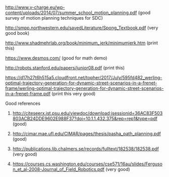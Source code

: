 http://www.v-charge.eu/wp-content/uploads/2014/07/summer_school_motion_planning.pdf (good survey of motion planning techniques for SDC)

http://smpp.northwestern.edu/savedLiterature/Spong_Textbook.pdf (very good book)

http://www.shadmehrlab.org/book/minimum_jerk/minimumjerk.htm (print this)

https://www.desmos.com/ (good for math demo)

http://robots.stanford.edu/papers/junior08.pdf (print this)

https://d17h27t6h515a5.cloudfront.net/topher/2017/July/595fd482_werling-optimal-trajectory-generation-for-dynamic-street-scenarios-in-a-frenet-frame/werling-optimal-trajectory-generation-for-dynamic-street-scenarios-in-a-frenet-frame.pdf (print this very good)


Good references
1. http://citeseerx.ist.psu.edu/viewdoc/download;jsessionid=36AC83F503803ACB24DDE9602E988F37?doi=10.1.1.432.375&rep=rep1&type=pdf (good)

2. http://cimar.mae.ufl.edu/CIMAR/pages/thesis/pasha_path_planning.pdf (good)

3. http://publications.lib.chalmers.se/records/fulltext/182538/182538.pdf (very good)

4. https://courses.cs.washington.edu/courses/cse571/16au/slides/Ferguson_et_al-2008-Journal_of_Field_Robotics.pdf (very good)

